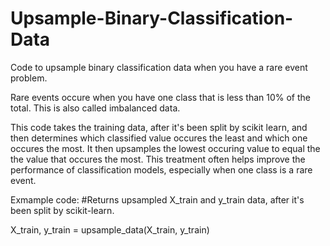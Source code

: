 # Upsample-Binary-Classification-Data
Code to upsample binary classification data when you have a rare event problem. 

Rare events occure when you have one class that is less than 10% of the total.  This is also called imbalanced data. 

This code takes the training data, after it's been split by scikit learn, and then determines which classified value 
occures the least and which one occures the most. It then upsamples the lowest occuring value to equal the the value 
that occures the most.  This treatment often helps improve the performance of classification models, especially when one class 
is a rare event.   

Exmample code:
#Returns upsampled X_train and y_train data, after it's been split by scikit-learn.

X_train, y_train = upsample_data(X_train, y_train)
